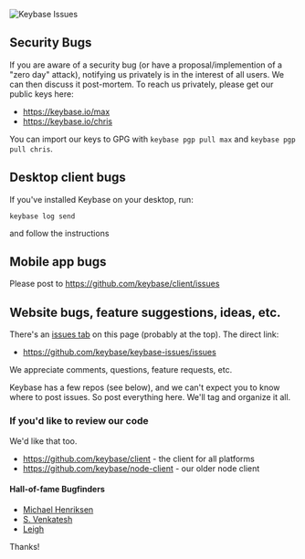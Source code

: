 ![Keybase Issues](img/robot.jpg "Keybase Issues")

## Security Bugs

If you are aware of a security bug (or have a proposal/implemention of a "zero day" attack), notifying us privately is in the interest of all users. We can then discuss it post-mortem. To reach us privately, please get our public keys here:

  - https://keybase.io/max
  - https://keybase.io/chris
  
You can import our keys to GPG with `keybase pgp pull max` and `keybase pgp pull chris`.

## Desktop client bugs

If you've installed Keybase on your desktop, run:

```
keybase log send
```

and follow the instructions

## Mobile app bugs

Please post to https://github.com/keybase/client/issues

## Website bugs, feature suggestions, ideas, etc.

There's an [issues tab](https://github.com/keybase/keybase-issues/issues) on this page (probably at the top). The direct link:

  - https://github.com/keybase/keybase-issues/issues

We appreciate comments, questions, feature requests, etc.

Keybase has a few repos (see below), and we can't expect you to know where to post issues. So post everything here. We'll tag and organize it all.

### If you'd like to review our code

We'd like that too.

  * https://github.com/keybase/client - the client for all platforms
  * https://github.com/keybase/node-client - our older node client 

#### Hall-of-fame Bugfinders

  * [Michael Henriksen](https://twitter.com/michenriksen)
  * [S. Venkatesh](https://twitter.com/pranavvenkats)
  * [Leigh](https://keybase.io/lt)


Thanks!
